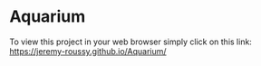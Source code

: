 # Aquarium

To view this project in your web browser simply click on this link: https://jeremy-roussy.github.io/Aquarium/

